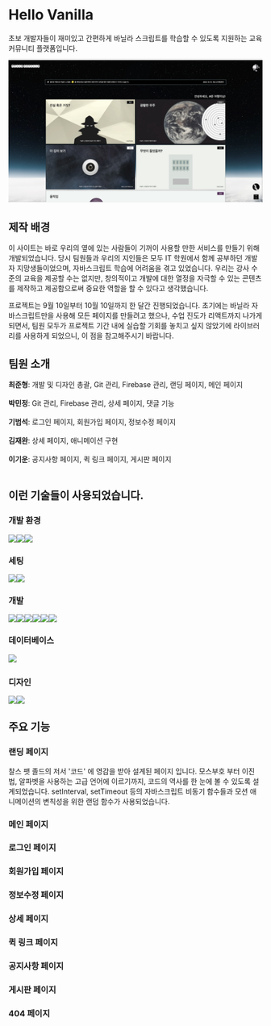 # Hello Vanilla

초보 개발자들이 재미있고 간편하게 바닐라 스크립트를 학습할 수 있도록 지원하는 교육 커뮤니티 플랫폼입니다.

<img src="./public/images/main_screenshot.png" />

## 제작 배경

이 사이트는 바로 우리의 옆에 있는 사람들이 기꺼이 사용할 만한 서비스를 만들기 위해 개발되었습니다. 당시 팀원들과 우리의 지인들은 모두 IT 학원에서 함께 공부하던 개발자 지망생들이었으며, 자바스크립트 학습에 어려움을 겪고 있었습니다. 우리는 강사 수준의 교육을 제공할 수는 없지만, 창의적이고 개발에 대한 열정을 자극할 수 있는 콘텐츠를 제작하고 제공함으로써 중요한 역할을 할 수 있다고 생각했습니다.

프로젝트는 9월 10일부터 10월 10일까지 한 달간 진행되었습니다. 초기에는 바닐라 자바스크립트만을 사용해 모든 페이지를 만들려고 했으나, 수업 진도가 리액트까지 나가게 되면서, 팀원 모두가 프로젝트 기간 내에 실습할 기회를 놓치고 싶지 않았기에 라이브러리를 사용하게 되었으니, 이 점을 참고해주시기 바랍니다.

## 팀원 소개

<div style="display: flex;">
<b>최준형</b> : 개발 및 디자인 총괄, Git 관리, Firebase 관리, 랜딩 페이지, 메인 페이지
</div><br/>

<div style="display: flex;">
<b>박민정</b> : Git 관리, Firebase 관리, 상세 페이지, 댓글 기능
</div><br/>

<div style="display: flex;">
<b>기범석</b> : 로그인 페이지, 회원가입 페이지, 정보수정 페이지
</div><br/>

<div style="display: flex;">
<b>김재완</b> : 상세 페이지, 애니메이션 구현
</div><br/>

<div style="display: flex;">
<b>이기운</b> : 공지사항 페이지, 퀵 링크 페이지, 게시판 페이지
</div><br/>
  

## 이런 기술들이 사용되었습니다.

### 개발 환경
<div style="display: flex;">
<img src="https://img.shields.io/badge/visualstudiocode-007ACC?style=flat&logo=visualstudiocode&logoColor=white"/>
<img src="https://img.shields.io/badge/git-F05032?style=flat&logo=git&logoColor=white"/>
<img src="https://img.shields.io/badge/github-181717?style=flat&logo=github&logoColor=white"/>
</div>

### 세팅
<div style="display: flex;">
<img src="https://img.shields.io/badge/npm-CB3837?style=flat&logo=npm&logoColor=white"/>
<img src="https://img.shields.io/badge/yarn-2C8EBB?style=flat&logo=yarn&logoColor=white"/>
</div>

### 개발
<div style="display: flex;">
<img src="https://img.shields.io/badge/javascript-F7DF1E?style=flat&logo=javascript&logoColor=white"/>
<img src="https://img.shields.io/badge/react-61DAFB?style=flat&logo=react&logoColor=white"/>
<img src="https://img.shields.io/badge/nodedotjs-339933?style=flat&logo=nodedotjs&logoColor=white"/>
<img src="https://img.shields.io/badge/reactrouter-CA4245?style=flat&logo=react&logoColor=white"/>
<img src="https://img.shields.io/badge/styledcomponents-DB7093?style=flat&logo=styledcomponents&logoColor=white"/>
<img src="https://img.shields.io/badge/redux-764ABC?style=flat&logo=redux&logoColor=white"/>
</div>

### 데이터베이스
<img src="https://img.shields.io/badge/firebase-FFCA28?style=flat&logo=firebase&logoColor=black"/>

### 디자인
<div style="display: flex;">
<img src="https://img.shields.io/badge/adobephotoshop-31A8FF?style=flat&logo=adobephotoshop&logoColor=black"/>
<img src="https://img.shields.io/badge/figma-F24E1E?style=flat&logo=figma&logoColor=black"/>
</div>

## 주요 기능

### 랜딩 페이지

찰스 팻 졸드의 저서 '코드' 에 영감을 받아 설계된 페이지 입니다. 모스부호 부터 이진법, 알파벳을 사용하는 고급 언어에 이르기까지, 코드의 역사를 한 눈에 볼 수 있도록 설계되었습니다. setInterval, setTimeout 등의 자바스크립트 비동기 함수들과 모션 애니메이션의 변칙성을 위한 랜덤 함수가 사용되었습니다.

### 메인 페이지



### 로그인 페이지

### 회원가입 페이지

### 정보수정 페이지

### 상세 페이지

### 퀵 링크 페이지

### 공지사항 페이지

### 게시판 페이지

### 404 페이지

